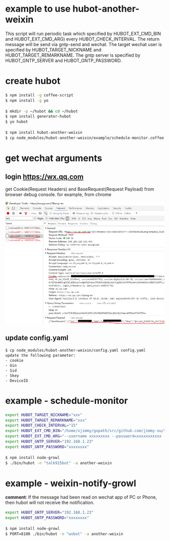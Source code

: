 example to use hubot-another-weixin
===================================

This script will run periodic task which specified by HUBOT_EXT_CMD_BIN and HUBOT_EXT_CMD_ARG) every HUBOT_CHECK_INTERVAL.
The return message will be send via gntp-send and wechat.
The target wechat user is specified by HUBOT_TARGET_NICKNAME and HUBOT_TARGET_REMARKNAME.
The gntp server is specified by HUBOT_GNTP_SERVER and HUBOT_GNTP_PASSWORD.

# create hubot

```bash
$ npm install -g coffee-script
$ npm install -g yo

$ mkdir -p ~/hubot && cd ~/hubot
$ npm install generator-hubot
$ yo hubot

$ npm install hubot-another-weixin
$ cp node_modules/hubot-another-weixin/example/schedule-monitor.coffee scripts/
```

# get wechat arguments

## login https://wx.qq.com

get Cookie(Request Headers) and BaseRequest(Request Payload) from browser debug console.
for example, from chrome

![](webwxinit.png)

## update config.yaml

```
$ cp node_modules/hubot-another-weixin/config.yaml config.yaml
update the following parameter:
- cookie
- Uin
- Sid
- Skey
- DeviceID
```

# example - schedule-monitor

```bash
export HUBOT_TARGET_NICKNAME="xxx"
export HUBOT_TARGET_REMARKNAME="xxx"
export HUBOT_CHECK_INTERVAL="15"
export HUBOT_EXT_CMD_BIN="/home/xjimmy/gopath/src/github.com/jimmy-xu/talk915/main"
export HUBOT_EXT_CMD_ARG="--username xxxxxxxxx --password=xxxxxxxxxxx --period=0 --quiet"
export HUBOT_GNTP_SERVER="192.168.1.23"
export HUBOT_GNTP_PASSWORD="xxxxxxxx"

$ npm install node-growl
$ ./bin/hubot -n "talk915bot" -a another-weixin
```

# example - weixin-notify-growl

**comment**: If the message had been read on wechat app of PC or Phone, then hubot will not receive the notification.

```bash
export HUBOT_GNTP_SERVER="192.168.1.23"
export HUBOT_GNTP_PASSWORD="xxxxxxxx"

$ npm install node-growl
$ PORT=8100 ./bin/hubot -n "wxbot" -a another-weixin
```
